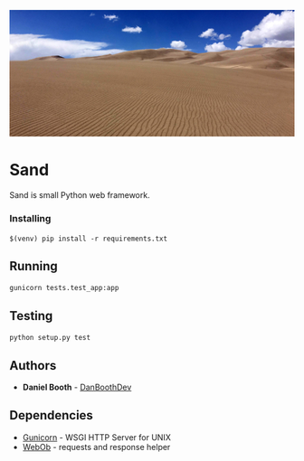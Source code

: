 ![Image of Sand](docs/sand.jpg)

# Sand

Sand is small Python web framework.

### Installing
```
$(venv) pip install -r requirements.txt
```

## Running
```
gunicorn tests.test_app:app
```

## Testing
```
python setup.py test
```

## Authors

* **Daniel Booth** - [DanBoothDev](https://github.com/DanBoothDev)


## Dependencies
- [Gunicorn](https://pypi.org/project/gunicorn/) - WSGI HTTP Server for UNIX
- [WebOb](https://pypi.org/project/WebOb/) - requests and response helper
